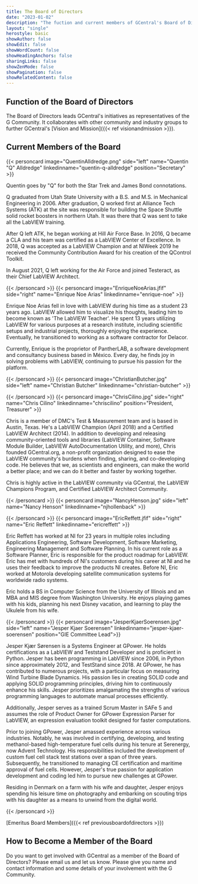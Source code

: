 ```yaml
---
title: The Board of Directors
date: "2023-01-02"
description: "The fuction and current members of GCentral's Board of Directors"
layout: "single"
herostyle: basic
showAuthor: false
showEdit: false
showWordCount: false
showHeadingAnchors: false
sharingLinks: false
showZenMode: false
showPagination: false
showRelatedContent: false
---
```

## Function of the Board of Directors
The Board of Directors leads GCentral's initiatives as representatives of the G Community. It collaborates with other community and industry groups to further GCentral's [Vision and Mission]({{< ref visionandmission >}}).

## Current Members of the Board
{{< personcard image="QuentinAlldredge.png" side="left" name="Quentin \"Q\" Alldredge" linkedinname="quentin-q-alldredge" position="Secretary" >}}
<p>Quentin goes by "Q" for both the Star Trek and James Bond connotations.</p>
<p>Q graduated from Utah State University with a B.S. and M.S. in Mechanical Engineering in 2006. After graduation, Q worked first at Alliance Tech Systems (ATK) at the site was responsible for building the Space Shuttle solid rocket boosters in northern Utah. It was there that Q was sent to take all the LabVIEW training.</p>
<p>After Q left ATK, he began working at Hill Air Force Base. In 2016, Q became a CLA and his team was certified as a LabVIEW Center of Excellence.  In 2018, Q was accepted as a LabVIEW Champion and at NIWeek 2019 he received the Community Contribution Award for his creation of the QControl Toolkit.</p>
<p>In August 2021, Q left working for the Air Force and joined Testeract, as their Chief LabVIEW Architect.</p>
{{< /personcard >}}
{{< personcard image="EnriqueNoeArias.jfif" side="right" name="Enrique Noe Arias" linkedinname="enrique-noe" >}}
<p>Enrique Noe Arias fell in love with LabVIEW during his time as a student 23 years ago. LabVIEW allowed him to visualize his thoughts, leading him to become known as 'The LabVIEW Teacher'. He spent 13 years utilizing LabVIEW for various purposes at a research institute, including scientific setups and industrial projects, thoroughly enjoying the experience. Eventually, he transitioned to working as a software contractor for Delacor.</p>
<p>Currently, Enrique is the proprietor of PantherLAB, a software development and consultancy business based in México. Every day, he finds joy in solving problems with LabVIEW, continuing to pursue his passion for the platform.</p>
{{< /personcard >}}
{{< personcard image="ChristianButcher.jpg" side="left" name="Christian Butcher" linkedinname="christian-butcher" >}}
<p></p>
{{< /personcard >}}
{{< personcard image="ChrisCilino.jpg" side="right" name="Chris Cilino" linkedinname="chriscilino" position="President, Treasurer" >}}
<p>Chris is a member of DMC's Test & Measurement team and is based in Austin, Texas. He's a LabVIEW Champion (April 2018) and a Certified LabVIEW Architect (2014). In addition to developing and releasing community-oriented tools and libraries (LabVIEW Container, Software Module Builder, LabVIEW AutoDocumentation Utility, and more), Chris founded GCentral.org, a non-profit organization designed to ease the LabVIEW community's burdens when finding, sharing, and co-developing code. He believes that we, as scientists and engineers, can make the world a better place; and we can do it better and faster by working together.</p>
<p>Chris is highly active in the LabVIEW community via GCentral, the LabVIEW Champions Program, and Certified LabVIEW Architect Community.</p>
{{< /personcard >}}
{{< personcard image="NancyHenson.jpg" side="left" name="Nancy Henson" linkedinname="njhollenback" >}}
<p></p>
{{< /personcard >}}
{{< personcard image="EricReffett.jfif" side="right" name="Eric Reffett" linkedinname="ericreffett" >}}
<p>Eric Reffett has worked at NI for 23 years in multiple roles including Applications Engineering, Software Development, Software Marketing, Engineering Management and Software Planning. In his current role as a Software Planner, Eric is responsible for the product roadmap for LabVIEW.  Eric has met with hundreds of NI's customers during his career at NI and he uses their feedback to improve the products NI creates. Before NI, Eric worked at Motorola developing satellite communication systems for worldwide radio systems.</p>
<p>Eric holds a BS in Computer Science from the University of Illinois and an MBA and MIS degree from Washington University. He enjoys playing games with his kids, planning his next Disney vacation, and learning to play the Ukulele from his wife.</p>
{{< /personcard >}}
{{< personcard image="JesperKjaerSoerensen.jpg" side="left" name="Jesper Kjaer Soerensen" linkedinname="jesper-kjaer-soerensen" position="GIE Committee Lead">}}
<p>Jesper Kjær Sørensen is a Systems Engineer at GPower. He holds certifications as a LabVIEW and Teststand Developer and is proficient in Python. Jesper has been programming in LabVIEW since 2006, in Python since approximately 2012, and TestStand since 2018. At GPower, he has contributed to numerous projects, with a particular focus on measuring Wind Turbine Blade Dynamics. His passion lies in creating SOLID code and applying SOLID programming principles, driving him to continuously enhance his skills. Jesper prioritizes amalgamating the strengths of various programming languages to automate manual processes efficiently.</p>
<p>Additionally, Jesper serves as a trained Scrum Master in SAFe 5 and assumes the role of Product Owner for GPower Expression Parser for LabVIEW, an expression evaluation toolkit designed for faster computations.</p>
<p>Prior to joining GPower, Jesper amassed experience across various industries. Notably, he was involved in certifying, developing, and testing methanol-based high-temperature fuel cells during his tenure at Serenergy, now Advent Technology. His responsibilities included the development of custom fuel cell stack test stations over a span of three years. Subsequently, he transitioned to managing CE certification and maritime approval of fuel cells. However, Jesper's true passion for application development and coding led him to pursue new challenges at GPower.</p>
<p>Residing in Denmark on a farm with his wife and daughter, Jesper enjoys spending his leisure time on photography and embarking on scouting trips with his daughter as a means to unwind from the digital world.</p>
{{< /personcard >}}

[Emeritus Board Members]({{< ref previousboardofdirectors >}})

## How to Become a Member of the Board
Do you want to get involved with GCentral as a member of the Board of Directors? Please email us and let us know.  Please give you name and contact information and some details of your involvement with the G Community.